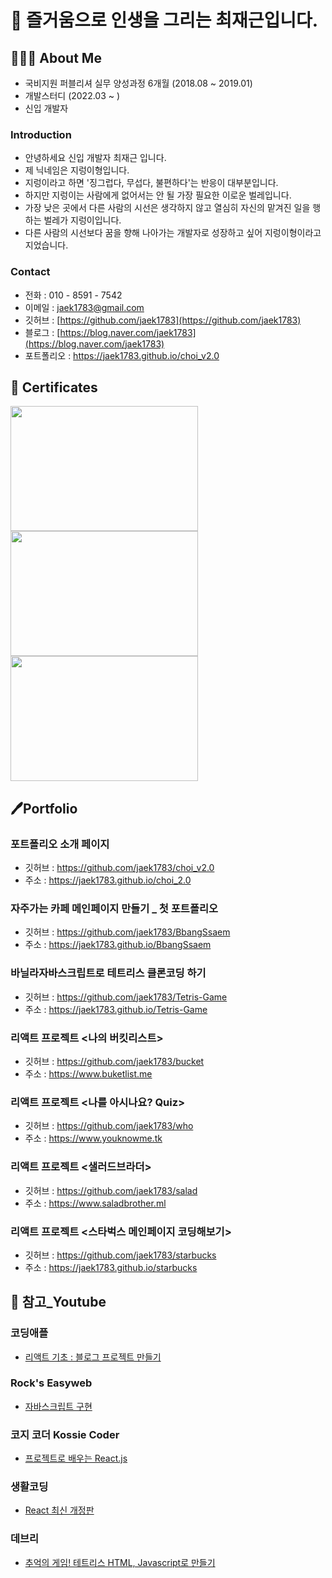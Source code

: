 # 📣 즐거움으로 인생을 그리는 최재근입니다.

## 🧑🏾‍💻 About Me
- 국비지원 퍼블리셔 실무 양성과정 6개월 (2018.08 ~ 2019.01)
- 개발스터디 (2022.03 ~ )
- 신입 개발자

### Introduction
- 안녕하세요 신입 개발자 최재근 입니다.
- 제 닉네임은 지렁이형입니다.
- 지렁이라고 하면 '징그럽다, 무섭다, 불편하다'는 반응이 대부분입니다.
- 하지만 지렁이는 사람에게 없어서는 안 될 가장 필요한 이로운 벌레입니다.
- 가장 낮은 곳에서 다른 사람의 시선은 생각하지 않고 열심히 자신의 맡겨진 일을 행하는 벌레가 지렁이입니다.
- 다른 사람의 시선보다 꿈을 향해 나아가는 개발자로 성장하고 싶어 지렁이형이라고 지었습니다.

### Contact
- 전화 : 010 - 8591 - 7542
- 이메일 : jaek1783@gmail.com
- 깃허브 : [https://github.com/jaek1783](https://github.com/jaek1783)
- 블로그 : [https://blog.naver.com/jaek1783](https://blog.naver.com/jaek1783)
- 포트폴리오 : https://jaek1783.github.io/choi_v2.0

## 🏢 Certificates
<img src="https://user-images.githubusercontent.com/73649967/182024219-be07032a-ce84-4dd8-a7dc-4468aa24f15b.png" width="300" height="200"> <img src="https://user-images.githubusercontent.com/73649967/182024213-84f554a4-b521-4ea8-adcd-49e76ec31d8b.png" width="300" height="200"> <img src="https://user-images.githubusercontent.com/73649967/182024141-7d3da2b2-2eeb-4c1b-a605-a9cc81ecdcff.jpeg" width="300" height="200">

## 🖊Portfolio

### 포트폴리오 소개 페이지
- 깃허브 : https://github.com/jaek1783/choi_v2.0
- 주소 : https://jaek1783.github.io/choi_2.0

### 자주가는 카페 메인페이지 만들기 _ 첫 포트폴리오
- 깃허브 : https://github.com/jaek1783/BbangSsaem
- 주소 : https://jaek1783.github.io/BbangSsaem

### 바닐라자바스크립트로 테트리스 클론코딩 하기
- 깃허브 : https://github.com/jaek1783/Tetris-Game
- 주소 : https://jaek1783.github.io/Tetris-Game

### 리액트 프로젝트 <나의 버킷리스트>
- 깃허브 : https://github.com/jaek1783/bucket
- 주소 : https://www.buketlist.me

### 리액트 프로젝트 <나를 아시나요? Quiz>
- 깃허브 : https://github.com/jaek1783/who
- 주소 : https://www.youknowme.tk

### 리액트 프로젝트 <샐러드브라더>
- 깃허브 : https://github.com/jaek1783/salad
- 주소 : https://www.saladbrother.ml

### 리액트 프로젝트 <스타벅스 메인페이지 코딩해보기>
- 깃허브 : https://github.com/jaek1783/starbucks
- 주소 : https://jaek1783.github.io/starbucks

## 🔎 참고_Youtube

### 코딩애플
- [리액트 기초 : 블로그 프로젝트 만들기](https://www.youtube.com/playlist?list=PLfLgtT94nNq1e6tr4sm2eH6ZZC2jcqGOy)
### **Rock's Easyweb**
- [자바스크립트 구현](https://www.youtube.com/watch?v=Mga3LXPnWdc&list=PL-qMANrofLyvzqz2yYzNectJnYo5ZifE7)
### **코지 코더 Kossie Coder**
- [프로젝트로 배우는 React.js](https://www.youtube.com/playlist?list=PLB7CpjPWqHOs7ZCQfvA63dkV2A5MRyTRk)
### **생활코딩**
- [React 최신 개정판](https://www.youtube.com/watch?v=AoMv0SIjZL8&list=PLuHgQVnccGMCOGstdDZvH41x0Vtvwyxu7)
### 데브리
- [추억의 게임! 테트리스 HTML, Javascript로 만들기](https://www.youtube.com/watch?v=_CsGSE5gwTA&list=PLpJDjPqxGWGrSGPUBqWlsJlcLF_grNClK)
